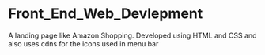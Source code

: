 # Front_End_Web_Devlepment
A landing page like Amazon Shopping.
Developed using HTML and CSS and also uses cdns for the icons used in menu bar
